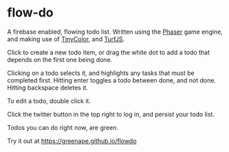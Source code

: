 # flow-do

A firebase enabled, flowing todo list. Written using the [Phaser](http://phaser.io) game engine, and making use of [TinyColor](https://github.com/bgrins/TinyColor), and [TurfJS](http://turfjs.org/).

Click to create a new todo item, or drag the white dot to add a todo that depends on the first one being done.

Clicking on a todo selects it, and highlights any tasks that must be completed first. Hitting enter toggles a todo between done, and not done. Hitting backspace deletes it.

To edit a todo, double click it.

Click the twitter button in the top right to log in, and persist your todo list.

Todos you can do right now, are green.

Try it out at https://greenape.github.io/flowdo
